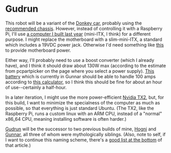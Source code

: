 # Gudrun

This robot will be a variant of the [Donkey car](http://www.donkeycar.com/), probably using the [recommended chassis](https://hobbyking.com/en_us/trooper-pro-4x4-1-10-brushless-sct-arr.html). 
However, instead of controlling it with a Raspberry Pi, I'll use [a computer I built last year](https://pcpartpicker.com/user/tsbertalan/saved/#view=dk9GXL) (mini-ITX, I think) for a different purpose. I might replace the motherboard with a slim-mini-ITX, a standard which includes a 19VDC power jack. 
Otherwise I'd need something like [this](https://www.amazon.com/dp/B005TWE6B8/?coliid=I3T66Y7O6B2HJK&colid=3LRY6AZNFBVCM&psc=0&ref_=lv_ov_lig_dp_it) to provide motherboard power.

Either way, I'll probably need to use a boost converter (which I already have), and I think it should draw about 130W max (according to the estimate from pcpartpicker on the page where you select a power supply). 
[This battery](https://hobbyking.com/en_us/multistar-high-capacity-4s-10000mah-multi-rotor-lipo-pack.html) which is currently in Gunnar should be able to handle 100 amps according to [this calculator](https://www.kritikalmass.net/battery-calculator/index.php), so I think this should be fine for about an hour of use--certainly a half-hour. 

In a later iteration, I might use the more power-efficient [Nvidia TX2](https://devtalk.nvidia.com/default/topic/1024102/jetson-tx2/jetson-tx2-power-consumption/), but, for this build, I want to minimize the specialness of the computer as much as possible, so that everything is just standard Ubuntu. (The TX2, like the Raspberry Pi, runs a custom linux with an ARM CPU, instead of a "normal" x86_64 CPU, meaning installing software is often harder.)

[Gudrun](https://en.wikipedia.org/wiki/Gudrun) will be the successor to two previous builds of mine, [Hogni](https://github.com/tsbertalan/hogni) and [Gunnar](https://github.com/tsbertalan/gunnar), all three of whom were mythologically siblings. (Also, note to self, if I want to continue this naming scheme, there's a [good list at the bottom](https://en.wikipedia.org/wiki/Gudrun#Family_relations) of that article.)